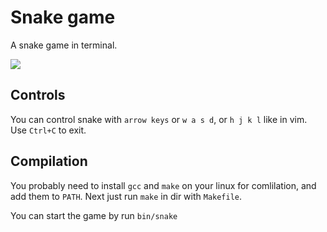 # Snake game
A snake game in terminal.

![](https://i.imgur.com/eXsPcXt.png)

## Controls
You can control snake with `arrow keys` or `w a s d`, or `h j k l` like in vim.
Use `Ctrl+C` to exit.

## Compilation
You probably need to install `gcc` and `make` on your linux for comlilation,
and add them to `PATH`.
Next just run `make` in dir with `Makefile`.

You can start the game by run `bin/snake`
